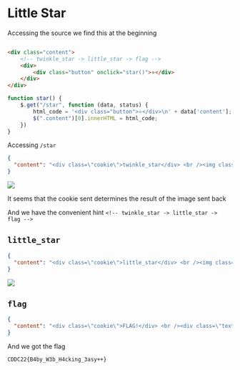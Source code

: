 # Little Star

Accessing the source we find this at the beginning

```html

<div class="content">
    <!-- twinkle_star -> little_star -> flag -->
    <div>
        <div class="button" onclick="star()">⭐</div>
    </div>
</div>
```

```javascript
function star() {
    $.get("/star", function (data, status) {
        html_code = '<div class="button">⭐</div>\n' + data['content'];
        $(".content")[0].innerHTML = html_code;
    })
}
```

Accessing `/star`

```json
{
  "content": "<div class=\"cookie\">twinkle_star</div> <br /><img class=\"image\" src=\"/static/img/starfall.gif\">"
}
```

![](starfall.gif)

It seems that the cookie sent determines the result of the image sent back

And we have the convenient hint `<!-- twinkle_star -> little_star -> flag -->`

## `little_star`
```json
{
  "content": "<div class=\"cookie\">little_star</div> <br /><img class=\"image\" src=\"/static/img/yellostar.gif\">"
}
```

![](yellostar.gif)

## `flag`
```json
{
  "content": "<div class=\"cookie\">FLAG!</div> <br /><div class=\"text-rainbow\">CDDC22{B4by_W3b_H4cking_3asy++}</div>"
}
```
And we got the flag
```text
CDDC22{B4by_W3b_H4cking_3asy++}
```
